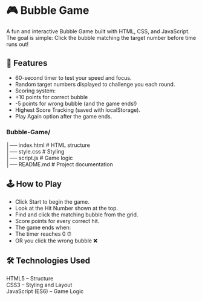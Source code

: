 # 🎮 Bubble Game

A fun and interactive Bubble Game built with HTML, CSS, and JavaScript.
The goal is simple: Click the bubble matching the target number before time runs out!

## 🚀 Features

- 60-second timer to test your speed and focus.
- Random target numbers displayed to challenge you each round.
- Scoring system:
- +10 points for correct bubble
-  -5 points for wrong bubble (and the game ends!)
- Highest Score Tracking (saved with localStorage).
- Play Again option after the game ends.

### Bubble-Game/
│── index.html # HTML structure<br>
│── style.css # Styling<br>
│── script.js # Game logic<br>
│── README.md # Project documentation<br>

## 🕹️ How to Play

- Click Start to begin the game.
- Look at the Hit Number shown at the top.
- Find and click the matching bubble from the grid.
- Score points for every correct hit.
- The game ends when:
- The timer reaches 0 ⏰
- OR you click the wrong bubble ❌

## 🛠️ Technologies Used
HTML5 – Structure<br>
CSS3 – Styling and Layout<br>
JavaScript (ES6) – Game Logic<br>
